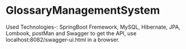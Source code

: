 # GlossaryManagementSystem
Used Technologies-: SpringBoot Fremework, MySQL, Hibernate, JPA, Lombook, postMan and Swagger
to get the API, use localhost:8082/swagger-ui.html in a browser.
